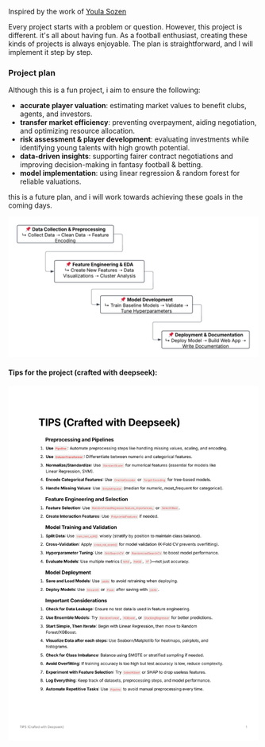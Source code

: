 Inspired by the work of [Youla Sozen](https://github.com/youlasozen/predicting-the-Market-Value-of-Footballers)

Every project starts with a problem or question. However, this project is different. it's all about having fun. As a football enthusiast, creating these kinds of projects is always enjoyable. The plan is straightforward, and I will implement it step by step.

### Project plan

Although this is a fun project, i aim to ensure the following:

- **accurate player valuation**: estimating market values to benefit clubs, agents, and investors.
- **transfer market efficiency**: preventing overpayment, aiding negotiation, and optimizing resource allocation.
- **risk assessment & player development**: evaluating investments while identifying young talents with high growth potential.
- **data-driven insights**: supporting fairer contract negotiations and improving decision-making in fantasy football & betting.
- **model implementation**: using linear regression & random forest for reliable valuations.

this is a future plan, and i will work towards achieving these goals in the coming days.

![Plan of Project](../04-ML-Based-Football-Players-Market-Value-Prediction/images/project_plan.png)

#### Tips for the project (crafted with deepseek):
![alt text](<images/Tips for the project.jpg>)
